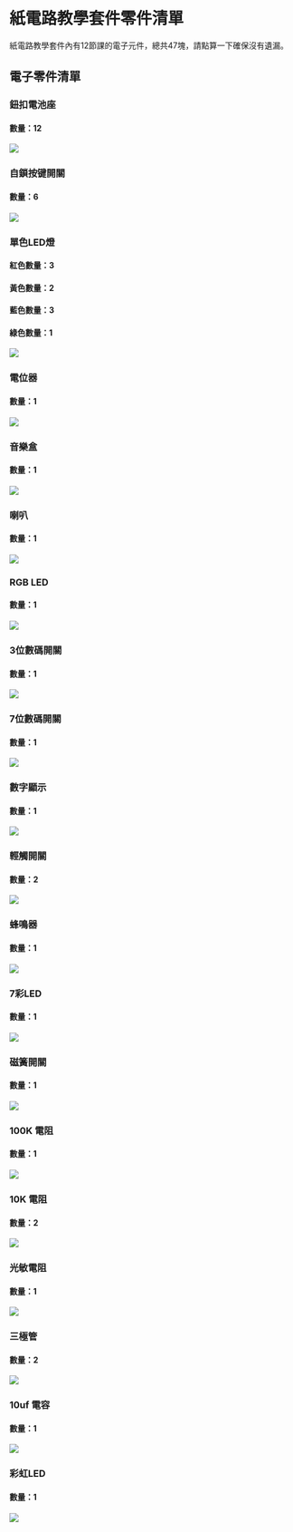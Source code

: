 # 紙電路教學套件零件清單

紙電路教學套件內有12節課的電子元件，總共47塊，請點算一下確保沒有遺漏。

## 電子零件清單

### 鈕扣電池座

#### 數量：12

![](images/2032cell.jpg)

### 自鎖按键開關

#### 數量：6

![](images/switch.jpg)

### 單色LED燈

#### 紅色數量：3
#### 黃色數量：2
#### 藍色數量：3
#### 綠色數量：1

![](images/greenled.jpg)

### 電位器

#### 數量：1

![](images/potentialmeter.jpg)

### 音樂盒

#### 數量：1

![](images/music.jpg)

### 喇叭

#### 數量：1

![](images/speaker.jpg)

### RGB LED

#### 數量：1

![](images/rgb.png)

### 3位數碼開關

#### 數量：1

![](images/3digit.jpg)

### 7位數碼開關

#### 數量：1

![](images/7digit.jpg)

### 數字顯示

#### 數量：1

![](images/number.jpg)

### 輕觸開關

#### 數量：2

![](images/button.jpg)

### 蜂鳴器

#### 數量：1

![](images/buzzer.jpg)

### 7彩LED

#### 數量：1

![](images/colorled.jpg)

### 磁簧開關

#### 數量：1

![](images/reed.jpg)

### 100K 電阻

#### 數量：1

![](images/100k.jpg)

### 10K 電阻

#### 數量：2

![](images/10k.jpg)

### 光敏電阻

#### 數量：1

![](images/lightsensor.jpg)

### 三極管

#### 數量：2

![](images/npn.jpg)

### 10uf 電容

#### 數量：1

![](images/capacitor.jpg)

### 彩虹LED

#### 數量：1

![](images/rainbow.jpg)